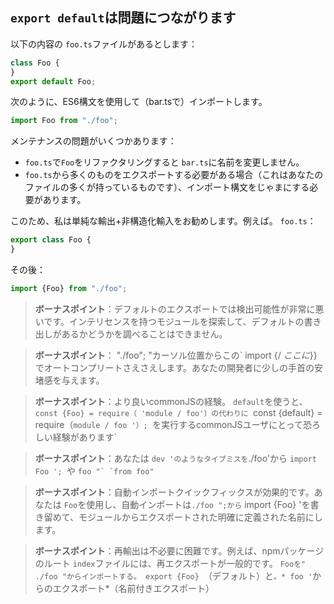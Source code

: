 ## `export default`は問題につながります

以下の内容の `foo.ts`ファイルがあるとします：

```ts
class Foo {
}
export default Foo;
```

次のように、ES6構文を使用して（bar.tsで）インポートします。

```ts
import Foo from "./foo";
```

メンテナンスの問題がいくつかあります：
* `foo.ts`で`Foo`をリファクタリングすると `bar.ts`に名前を変更しません。
* `foo.ts`から多くのものをエクスポートする必要がある場合（これはあなたのファイルの多くが持っているものです）、インポート構文をじゃまにする必要があります。

このため、私は単純な輸出+非構造化輸入をお勧めします。例えば。 `foo.ts`：

```ts
export class Foo {
}
```
その後：

```ts
import {Foo} from "./foo";
```

> **ボーナスポイント**：デフォルトのエクスポートでは検出可能性が非常に悪いです。インテリセンスを持つモジュールを探索して、デフォルトの書き出しがあるかどうかを調べることはできません。

> **ボーナスポイント**： "./foo"; "カーソル位置からこの` import {/ *ここに*}}でオートコンプリートさえさえします。あなたの開発者に少しの手首の安堵感を与えます。

> **ボーナスポイント**：より良いcommonJSの経験。 `default`を使うと、`const {Foo} = require（ 'module / foo'）の代わりに `const {default} = require（`module / foo '）; `を実行するcommonJSユーザにとって恐ろしい経験があります`

> **ボーナスポイント**：あなたは `dev 'のようなタイプミスを`./foo'から ``import Foo '; ``や ``foo "` `from foo" ``

> **ボーナスポイント**：自動インポートクイックフィックスが効果的です。あなたは `Foo`を使用し、自動インポートは`./foo ";から` import {Foo} 'を書き留めて、モジュールからエクスポートされた明確に定義された名前にします。

> **ボーナスポイント**：再輸出は不必要に困難です。例えば、npmパッケージのルート `index`ファイルには、再エクスポートが一般的です。 `Fooを" ./foo "からインポートする。 export {Foo} `（デフォルト）と`。* foo '`からのエクスポート*（名前付きエクスポート）
